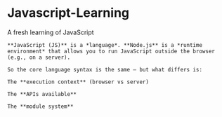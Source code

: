 # Javascript-Learning
A fresh learning of JavaScript

```text
**JavaScript (JS)** is a *language*. **Node.js** is a *runtime environment* that allows you to run JavaScript outside the browser (e.g., on a server).

So the core language syntax is the same — but what differs is:

The **execution context** (browser vs server)

The **APIs available**

The **module system**
```
